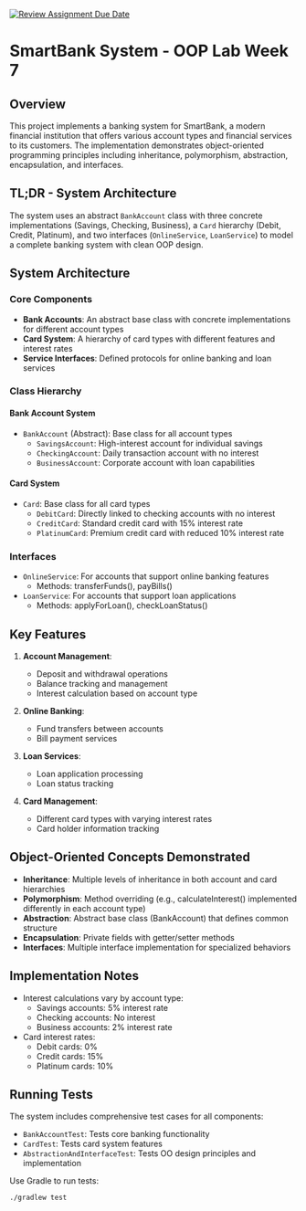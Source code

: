 [![Review Assignment Due Date](https://classroom.github.com/assets/deadline-readme-button-22041afd0340ce965d47ae6ef1cefeee28c7c493a6346c4f15d667ab976d596c.svg)](https://classroom.github.com/a/sYlbGAOm)

# SmartBank System - OOP Lab Week 7

## Overview
This project implements a banking system for SmartBank, a modern financial institution that offers various account types and financial services to its customers. The implementation demonstrates object-oriented programming principles including inheritance, polymorphism, abstraction, encapsulation, and interfaces.
 
## TL;DR - System Architecture
The system uses an abstract `BankAccount` class with three concrete implementations (Savings, Checking, Business), a `Card` hierarchy (Debit, Credit, Platinum), and two interfaces (`OnlineService`, `LoanService`) to model a complete banking system with clean OOP design.

## System Architecture

### Core Components
- **Bank Accounts**: An abstract base class with concrete implementations for different account types
- **Card System**: A hierarchy of card types with different features and interest rates
- **Service Interfaces**: Defined protocols for online banking and loan services

### Class Hierarchy

#### Bank Account System
- `BankAccount` (Abstract): Base class for all account types
  - `SavingsAccount`: High-interest account for individual savings
  - `CheckingAccount`: Daily transaction account with no interest
  - `BusinessAccount`: Corporate account with loan capabilities

#### Card System
- `Card`: Base class for all card types
  - `DebitCard`: Directly linked to checking accounts with no interest
  - `CreditCard`: Standard credit card with 15% interest rate
  - `PlatinumCard`: Premium credit card with reduced 10% interest rate

### Interfaces
- `OnlineService`: For accounts that support online banking features
  - Methods: transferFunds(), payBills()
- `LoanService`: For accounts that support loan applications
  - Methods: applyForLoan(), checkLoanStatus()

## Key Features
1. **Account Management**:
   - Deposit and withdrawal operations
   - Balance tracking and management
   - Interest calculation based on account type

2. **Online Banking**:
   - Fund transfers between accounts
   - Bill payment services

3. **Loan Services**:
   - Loan application processing
   - Loan status tracking

4. **Card Management**:
   - Different card types with varying interest rates
   - Card holder information tracking

## Object-Oriented Concepts Demonstrated

- **Inheritance**: Multiple levels of inheritance in both account and card hierarchies
- **Polymorphism**: Method overriding (e.g., calculateInterest() implemented differently in each account type)
- **Abstraction**: Abstract base class (BankAccount) that defines common structure
- **Encapsulation**: Private fields with getter/setter methods
- **Interfaces**: Multiple interface implementation for specialized behaviors

## Implementation Notes
- Interest calculations vary by account type:
  - Savings accounts: 5% interest rate
  - Checking accounts: No interest
  - Business accounts: 2% interest rate
- Card interest rates:
  - Debit cards: 0%
  - Credit cards: 15%
  - Platinum cards: 10%

## Running Tests
The system includes comprehensive test cases for all components:
- `BankAccountTest`: Tests core banking functionality
- `CardTest`: Tests card system features
- `AbstractionAndInterfaceTest`: Tests OO design principles and implementation

Use Gradle to run tests:
```
./gradlew test
```

